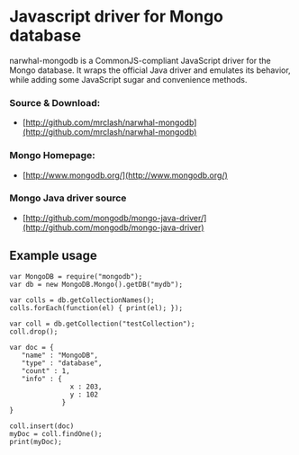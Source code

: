 
Javascript driver for Mongo database
===========

narwhal-mongodb is a CommonJS-compliant JavaScript driver for the Mongo database. It wraps the official Java driver and emulates its behavior, while adding some JavaScript sugar and convenience methods.

### Source & Download:

* [http://github.com/mrclash/narwhal-mongodb](http://github.com/mrclash/narwhal-mongodb)


### Mongo Homepage:

* [http://www.mongodb.org/](http://www.mongodb.org/)

### Mongo Java driver source

* [http://github.com/mongodb/mongo-java-driver/](http://github.com/mongodb/mongo-java-driver)


Example usage
------------------------

    var MongoDB = require("mongodb");
    var db = new MongoDB.Mongo().getDB("mydb");

    var colls = db.getCollectionNames();
    colls.forEach(function(el) { print(el); });

    var coll = db.getCollection("testCollection");
    coll.drop();

    var doc = {
       "name" : "MongoDB",
       "type" : "database",
       "count" : 1,
       "info" : {
                   x : 203,
                   y : 102
                 }
    }

    coll.insert(doc)
    myDoc = coll.findOne();
    print(myDoc);


